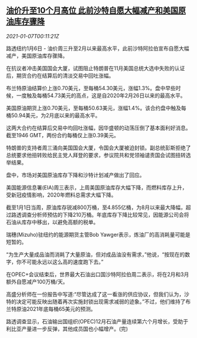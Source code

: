 <!--1609978994000-->
[油价升至10个月高位 此前沙特自愿大幅减产和美国原油库存骤降](https://cn.reuters.com/article/global-oil-close-0106-wedn-idCNKBS29C00R)
------

<div><i>2021-01-07T00:11:21Z</i></div><p>路透纽约1月6日 - 油价周三升至2月以来最高水平，此前沙特阿拉伯宣布自愿大幅减产，美国原油库存骤降。</p><p>在抗议者冲击美国国会大厦，试图阻止特朗普在11月美国总统大选中失败的认证后，期货合约在结算后的清淡交易中回吐涨幅。</p><p>布兰特原油结算价上涨0.70美元，至每桶54.30美元，涨幅1.3%。盘中早些时候，一度触及每桶54.73美元的高点，这是自2020年2月26日以来的最高水平。</p><p>美国原油期货上涨0.70美元，至每桶50.63美元，涨幅1.4%。该合约盘中触及每桶50.94美元，为2月底以来的最高水平。</p><p>这两大合约在结算后交易中均回吐涨幅，因华盛顿的动荡压倒了基本面利好消息。截至1946 GMT，两份合约每桶仅上涨0.39美元。</p><p>特朗普的支持者周三涌向美国国会大厦，令国会大厦被迫封锁。副总统彭斯拒绝了总统要求他扭转败给民主党人拜登的要求，参议院共和党领袖谴责国会试图扭转选举结果。</p><p>盘中，市场对美国原油库存下降和沙特计划减产做出了回应。</p><p>美国能源信息署(EIA)周三表示，上周美国原油库存大幅下降，而燃料库存上升，受新冠疫情影响，2020年燃料总需求大幅下降。</p><p>截至1月1日当周，原油库存锐减800万桶，至4.855亿桶，为8月以来最大降幅，超过路透调查分析师预估的下降210万桶。年底库存下降比较常见，因能源公司会将石油从库存中移出，以避免高额的税单。</p><p>瑞穗(Mizuho)驻纽约的能源期货主管Bob Yawger表示，炼油厂的高消耗量可能是短暂的。</p><p>“为生产大量成品油而消耗了大量原油，但对成品油没有需求，”他说，“按现在的数字，你不可能永远以这么高的速度跑下去。”</p><p>在OPEC+会议结束后，世界最大石油出口国沙特阿拉伯周二表示，将在2月和3月额外自愿减产100万桶/天。</p><p>高盛分析师在一份报告中写道:“尽管达成了这一看涨的供应协议，但我们认为，沙特的决定可能反映出随着再次实施封锁出现需求减弱的迹象。”不过，他们维持了布兰特原油2021年底每桶65美元的预测。</p><p>路透调查显示，石油输出国组织(OPEC)12月石油产量连续第六个月增长，受助于利比亚产量进一步反弹，其他成员国也小幅增产。(完)</p>
